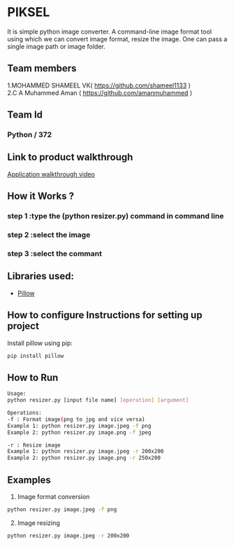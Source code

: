 # PIKSEL

It is simple python image converter.
A command-line image format tool using which we can convert image format, resize the image. One can pass a single image path or image folder. 

## Team members
1.MOHAMMED SHAMEEL VK( https://github.com/shameel1133 )<br>
2.C A Muhammed Aman ( https://github.com/amanmuhammed )

## Team Id
### Python / 372

## Link to product walkthrough
<a href="https://www.loom.com/share/e5e70e691c1e4e7b934c836efbeeb225">Application walkthrough video</a>

## How it Works ?
### step 1 :type the (python resizer.py) command in command line 

### step 2 :select the image 

### step 3 :select the commant


## Libraries used:

- [Pillow](https://python-pillow.org/)


## How to configure Instructions for setting up project

Install pillow using pip:

```bash
pip install pillow
```

## How to Run

```bash
Usage:
python resizer.py [input file name] [operation] [argument]

Operations:
-f : Format image(png to jpg and vice versa)
Example 1: python resizer.py image.jpeg -f png
Example 2: python resizer.py image.png -f jpeg

-r : Resize image
Example 1: python resizer.py image.jpeg -r 200x200
Example 2: python resizer.py image.png -r 250x200
```

## Examples

1. Image format conversion

```bash
python resizer.py image.jpeg -f png
```

2. Image resizing

```bash
python resizer.py image.jpeg -r 200x200
```

